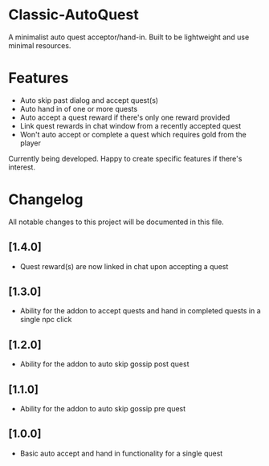 # Classic-AutoQuest

A minimalist auto quest acceptor/hand-in. Built to be lightweight and use minimal resources.

# Features
- Auto skip past dialog and accept quest(s)
- Auto hand in of one or more quests
- Auto accept a quest reward if there's only one reward provided
- Link quest rewards in chat window from a recently accepted quest
- Won't auto accept or complete a quest which requires gold from the player 

Currently being developed. Happy to create specific features if there's interest.


# Changelog
All notable changes to this project will be documented in this file.

## [1.4.0]

- Quest reward(s) are now linked in chat upon accepting a quest

## [1.3.0]

- Ability for the addon to accept quests and hand in completed quests in a single npc click

## [1.2.0]

- Ability for the addon to auto skip gossip post quest

## [1.1.0]

- Ability for the addon to auto skip gossip pre quest

## [1.0.0]

- Basic auto accept and hand in functionality for a single quest

